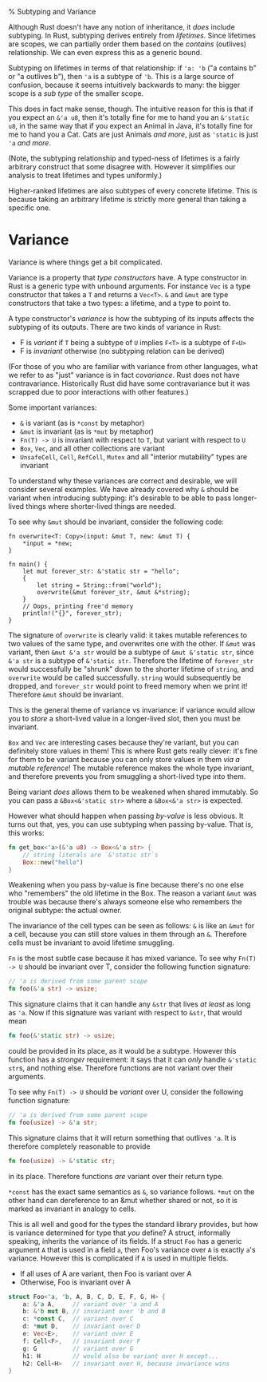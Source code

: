 % Subtyping and Variance

Although Rust doesn't have any notion of inheritance, it *does* include subtyping.
In Rust, subtyping derives entirely from *lifetimes*. Since lifetimes are scopes,
we can partially order them based on the *contains* (outlives) relationship. We
can even express this as a generic bound.

Subtyping on lifetimes in terms of that relationship: if `'a: 'b`
("a contains b" or "a outlives b"), then `'a` is a subtype of `'b`. This is a
large source of confusion, because it seems intuitively backwards to many:
the bigger scope is a *sub type* of the smaller scope.

This does in fact make sense, though. The intuitive reason for this is that if
you expect an `&'a u8`, then it's totally fine for me to hand you an `&'static u8`,
in the same way that if you expect an Animal in Java, it's totally fine for me to
hand you a Cat. Cats are just Animals *and more*, just as `'static` is just `'a`
*and more*.

(Note, the subtyping relationship and typed-ness of lifetimes is a fairly arbitrary
construct that some disagree with. However it simplifies our analysis to treat
lifetimes and types uniformly.)

Higher-ranked lifetimes are also subtypes of every concrete lifetime. This is because
taking an arbitrary lifetime is strictly more general than taking a specific one.



# Variance

Variance is where things get a bit complicated.

Variance is a property that *type constructors* have. A type constructor in Rust
is a generic type with unbound arguments. For instance `Vec` is a type constructor
that takes a `T` and returns a `Vec<T>`. `&` and `&mut` are type constructors that
take a two types: a lifetime, and a type to point to.

A type constructor's *variance* is how the subtyping of its inputs affects the
subtyping of its outputs. There are two kinds of variance in Rust:

* F is *variant* if `T` being a subtype of `U` implies `F<T>` is a subtype of `F<U>`
* F is *invariant* otherwise (no subtyping relation can be derived)

(For those of you who are familiar with variance from other languages, what we refer
to as "just" variance is in fact *covariance*. Rust does not have contravariance.
Historically Rust did have some contravariance but it was scrapped due to poor
interactions with other features.)

Some important variances:

* `&` is variant (as is `*const` by metaphor)
* `&mut` is invariant (as is `*mut` by metaphor)
* `Fn(T) -> U` is invariant with respect to `T`, but variant with respect to `U`
* `Box`, `Vec`, and all other collections are variant
* `UnsafeCell`, `Cell`, `RefCell`, `Mutex` and all "interior mutability"
  types are invariant

To understand why these variances are correct and desirable, we will consider several
examples. We have already covered why `&` should be variant when introducing subtyping:
it's desirable to be able to pass longer-lived things where shorter-lived things are
needed.

To see why `&mut` should be invariant, consider the following code:

```rust,ignore
fn overwrite<T: Copy>(input: &mut T, new: &mut T) {
    *input = *new;
}

fn main() {
    let mut forever_str: &'static str = "hello";
    {
        let string = String::from("world");
        overwrite(&mut forever_str, &mut &*string);
    }
    // Oops, printing free'd memory
    println!("{}", forever_str);
}
```

The signature of `overwrite` is clearly valid: it takes mutable references to
two values of the same type, and overwrites one with the other. If `&mut` was
variant, then `&mut &'a str` would be a subtype of `&mut &'static str`, since
`&'a str` is a subtype of `&'static str`. Therefore the lifetime of
`forever_str` would successfully be "shrunk" down to the shorter lifetime of
`string`, and `overwrite` would be called successfully. `string` would
subsequently be dropped, and `forever_str` would point to freed memory when we
print it! Therefore `&mut` should be invariant.

This is the general theme of variance vs
invariance: if variance would allow you to *store* a short-lived value in a
longer-lived slot, then you must be invariant.

`Box` and `Vec` are interesting cases because they're variant, but you can
definitely store values in them! This is where Rust gets really clever: it's
fine for them to be variant because you can only store values
in them *via a mutable reference*! The mutable reference makes the whole type
invariant, and therefore prevents you from smuggling a short-lived type into
them.

Being variant *does* allows them to be weakened when shared immutably.
So you can pass a `&Box<&'static str>` where a `&Box<&'a str>` is expected.

However what should happen when passing *by-value* is less obvious. It turns out
that, yes, you can use subtyping when passing by-value. That is, this works:

```rust
fn get_box<'a>(&'a u8) -> Box<&'a str> {
    // string literals are `&'static str`s
    Box::new("hello")
}
```

Weakening when you pass by-value is fine because there's no one else who
"remembers" the old lifetime in the Box. The reason a variant `&mut` was
trouble was because there's always someone else who remembers the original
subtype: the actual owner.

The invariance of the cell types can be seen as follows: `&` is like an `&mut` for a
cell, because you can still store values in them through an `&`. Therefore cells
must be invariant to avoid lifetime smuggling.

`Fn` is the most subtle case because it has mixed variance. To see why
`Fn(T) -> U` should be invariant over T, consider the following function
signature:

```rust
// 'a is derived from some parent scope
fn foo(&'a str) -> usize;
```

This signature claims that it can handle any `&str` that lives *at least* as long
as `'a`. Now if this signature was variant with respect to `&str`, that would mean

```rust
fn foo(&'static str) -> usize;
```

could be provided in its place, as it would be a subtype. However this function
has a *stronger* requirement: it says that it can *only* handle `&'static str`s,
and nothing else. Therefore functions are not variant over their arguments.

To see why `Fn(T) -> U` should be *variant* over U, consider the following
function signature:

```rust
// 'a is derived from some parent scope
fn foo(usize) -> &'a str;
```

This signature claims that it will return something that outlives `'a`. It is
therefore completely reasonable to provide

```rust
fn foo(usize) -> &'static str;
```

in its place. Therefore functions *are* variant over their return type.

`*const` has the exact same semantics as `&`, so variance follows. `*mut` on the
other hand can dereference to an &mut whether shared or not, so it is marked
as invariant in analogy to cells.

This is all well and good for the types the standard library provides, but
how is variance determined for type that *you* define? A struct, informally
speaking, inherits the variance of its fields. If a struct `Foo`
has a generic argument `A` that is used in a field `a`, then Foo's variance
over `A` is exactly `a`'s variance. However this is complicated if `A` is used
in multiple fields.

* If all uses of A are variant, then Foo is variant over A
* Otherwise, Foo is invariant over A

```rust
struct Foo<'a, 'b, A, B, C, D, E, F, G, H> {
    a: &'a A,     // variant over 'a and A
    b: &'b mut B, // invariant over 'b and B
    c: *const C,  // variant over C
    d: *mut D,    // invariant over D
    e: Vec<E>,    // variant over E
    f: Cell<F>,   // invariant over F
    g: G          // variant over G
    h1: H         // would also be variant over H except...
    h2: Cell<H>   // invariant over H, because invariance wins
}
```